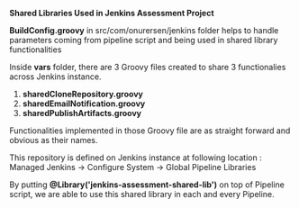 **Shared Libraries Used in Jenkins Assessment Project**

**BuildConfig.groovy** in src/com/onurersen/jenkins folder helps to handle parameters coming from pipeline script and being used in shared library functionalities

Inside **vars** folder, there are 3 Groovy files created to share 3 functionalies across Jenkins instance.

1. **sharedCloneRepository.groovy**
1. **sharedEmailNotification.groovy**
1. **sharedPublishArtifacts.groovy**

Functionalities implemented in those Groovy file are as straight forward and obvious as their names.

This repository is defined on Jenkins instance at following location :
Managed Jenkins -> Configure System -> Global Pipeline Libraries

By putting **@Library('jenkins-assessment-shared-lib')** on top of Pipeline script, we are able to use this shared library in each and every Pipeline.
